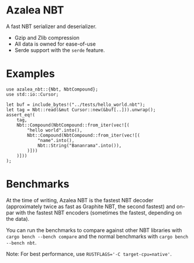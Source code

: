 # Azalea NBT

A fast NBT serializer and deserializer.

- Gzip and Zlib compression
- All data is owned for ease-of-use
- Serde support with the `serde` feature.

# Examples

```
use azalea_nbt::{Nbt, NbtCompound};
use std::io::Cursor;

let buf = include_bytes!("../tests/hello_world.nbt");
let tag = Nbt::read(&mut Cursor::new(&buf[..])).unwrap();
assert_eq!(
    tag,
    Nbt::Compound(NbtCompound::from_iter(vec![(
        "hello world".into(),
        Nbt::Compound(NbtCompound::from_iter(vec![(
            "name".into(),
            Nbt::String("Bananrama".into()),
        )]))
    )]))
);
```

# Benchmarks

At the time of writing, Azalea NBT is the fastest NBT decoder (approximately twice as fast as Graphite NBT, the second fastest) and on-par with the fastest NBT encoders (sometimes the fastest, depending on the data).

You can run the benchmarks to compare against other NBT libraries with `cargo bench --bench compare` and the normal benchmarks with `cargo bench --bench nbt`.

Note: For best performance, use `RUSTFLAGS='-C target-cpu=native'`.
